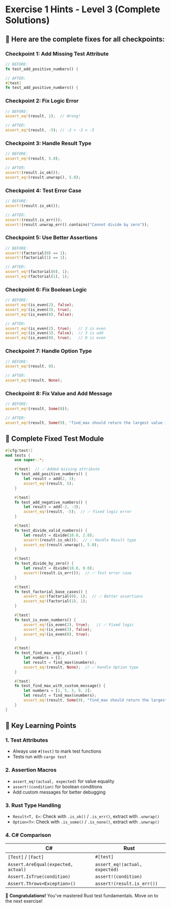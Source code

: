 # Exercise 1 Hints - Level 3 (Complete Solutions)

## 🔴 Here are the complete fixes for all checkpoints:

### Checkpoint 1: Add Missing Test Attribute
```rust
// BEFORE:
fn test_add_positive_numbers() {

// AFTER:
#[test]
fn test_add_positive_numbers() {
```

### Checkpoint 2: Fix Logic Error
```rust
// BEFORE:
assert_eq!(result, 1);  // Wrong!

// AFTER:
assert_eq!(result, -5); // -2 + -3 = -5
```

### Checkpoint 3: Handle Result Type
```rust
// BEFORE:
assert_eq!(result, 5.0);

// AFTER:
assert!(result.is_ok());
assert_eq!(result.unwrap(), 5.0);
```

### Checkpoint 4: Test Error Case
```rust
// BEFORE:
assert!(result.is_ok());

// AFTER:
assert!(result.is_err());
assert!(result.unwrap_err().contains("Cannot divide by zero"));
```

### Checkpoint 5: Use Better Assertions
```rust
// BEFORE:
assert!(factorial(0) == 1);
assert!(factorial(1) == 1);

// AFTER:
assert_eq!(factorial(0), 1);
assert_eq!(factorial(1), 1);
```

### Checkpoint 6: Fix Boolean Logic
```rust
// BEFORE:
assert_eq!(is_even(2), false);
assert_eq!(is_even(3), true);
assert_eq!(is_even(0), false);

// AFTER:
assert_eq!(is_even(2), true);   // 2 is even
assert_eq!(is_even(3), false);  // 3 is odd
assert_eq!(is_even(0), true);   // 0 is even
```

### Checkpoint 7: Handle Option Type
```rust
// BEFORE:
assert_eq!(result, 0);

// AFTER:
assert_eq!(result, None);
```

### Checkpoint 8: Fix Value and Add Message
```rust
// BEFORE:
assert_eq!(result, Some(8));

// AFTER:
assert_eq!(result, Some(9), "find_max should return the largest value in the slice");
```

## 🎯 Complete Fixed Test Module

```rust
#[cfg(test)]
mod tests {
    use super::*;

    #[test]  // ✅ Added missing attribute
    fn test_add_positive_numbers() {
        let result = add(2, 3);
        assert_eq!(result, 5);
    }

    #[test]
    fn test_add_negative_numbers() {
        let result = add(-2, -3);
        assert_eq!(result, -5);  // ✅ Fixed logic error
    }

    #[test]
    fn test_divide_valid_numbers() {
        let result = divide(10.0, 2.0);
        assert!(result.is_ok());  // ✅ Handle Result type
        assert_eq!(result.unwrap(), 5.0);
    }

    #[test]
    fn test_divide_by_zero() {
        let result = divide(10.0, 0.0);
        assert!(result.is_err());  // ✅ Test error case
    }

    #[test]
    fn test_factorial_base_cases() {
        assert_eq!(factorial(0), 1);  // ✅ Better assertions
        assert_eq!(factorial(1), 1);
    }

    #[test]
    fn test_is_even_numbers() {
        assert_eq!(is_even(2), true);   // ✅ Fixed logic
        assert_eq!(is_even(3), false);
        assert_eq!(is_even(0), true);
    }

    #[test]
    fn test_find_max_empty_slice() {
        let numbers = [];
        let result = find_max(&numbers);
        assert_eq!(result, None);  // ✅ Handle Option type
    }

    #[test]
    fn test_find_max_with_custom_message() {
        let numbers = [1, 5, 3, 9, 2];
        let result = find_max(&numbers);
        assert_eq!(result, Some(9), "find_max should return the largest value");  // ✅ Fixed value and added message
    }
}
```

## 🚀 Key Learning Points

### 1. Test Attributes
- Always use `#[test]` to mark test functions
- Tests run with `cargo test`

### 2. Assertion Macros
- `assert_eq!(actual, expected)` for value equality
- `assert!(condition)` for boolean conditions
- Add custom messages for better debugging

### 3. Rust Type Handling
- `Result<T, E>`: Check with `.is_ok()` / `.is_err()`, extract with `.unwrap()`
- `Option<T>`: Check with `.is_some()` / `.is_none()`, extract with `.unwrap()`

### 4. C# Comparison
| C# | Rust |
|---|---|
| `[Test]` / `[Fact]` | `#[test]` |
| `Assert.AreEqual(expected, actual)` | `assert_eq!(actual, expected)` |
| `Assert.IsTrue(condition)` | `assert!(condition)` |
| `Assert.Throws<Exception>()` | `assert!(result.is_err())` |

🎉 **Congratulations!** You've mastered Rust test fundamentals. Move on to the next exercise!